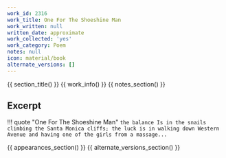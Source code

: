 ```yaml
---
work_id: 2316
work_title: One For The Shoeshine Man
work_written: null
written_date: approximate
work_collected: 'yes'
work_category: Poem
notes: null
icon: material/book
alternate_versions: []
---
```


{{ section_title() }}
{{ work_info() }}
{{ notes_section() }}
## Excerpt
!!! quote "One For The Shoeshine Man"
    ```
    the balance Is in the snails climbing the
    Santa Monica cliffs;
    the luck is in walking down Western Avenue
    and having one of the girls from a massage...
    ```

{{ appearances_section() }}
{{ alternate_versions_section() }}